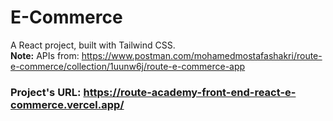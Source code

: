 # E-Commerce
A React project, built with Tailwind CSS. <br />
**Note:** APIs from: https://www.postman.com/mohamedmostafashakri/route-e-commerce/collection/1uunw6j/route-e-commerce-app <br />
### Project's URL: https://route-academy-front-end-react-e-commerce.vercel.app/
